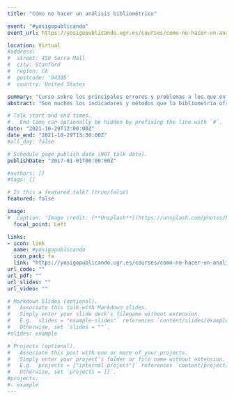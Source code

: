 ```yaml
---
title: "Cómo no hacer un análisis bibliométrico"

event: "#yosigopublicando"
event_url: https://yosigopublicando.ugr.es/courses/como-no-hacer-un-analisis-bibliometrico/

location: Virtual
#address:
#  street: 450 Serra Mall
#  city: Stanford
#  region: CA
#  postcode: '94305'
#  country: United States

summary: "Curso sobre los principales errores y problemas a los que enfrentarse durante la realización de un análisis bibliométrico."
abstract: "Son muchos los indicadores y métodos que la bibliometría ofrece para estudiar la actividad científica a diferentes niveles. La gran oferta de fuentes y herramientas, así como la facilidad en su uso, hacen que muchas veces estos análisis se ejecuten de manera incorrecta y conduzcan a resultados erróneos o carentes de relevancia. En este curso se van a ofrecer diferentes claves para evitar estos fallos tan comunes y que están presentes tanto en el proceso de diseño del análisis, como en la metodología o la interpretación de los resultados."

# Talk start and end times.
#   End time can optionally be hidden by prefixing the line with `#`.
date: "2021-10-29T12:00:00Z"
date_end: "2021-10-29T13:30:00Z"
#all_day: false

# Schedule page publish date (NOT talk date).
publishDate: "2017-01-01T00:00:00Z"

#authors: []
#tags: []

# Is this a featured talk? (true/false)
featured: false

image:
#  caption: 'Image credit: [**Unsplash**](https://unsplash.com/photos/bzdhc5b3Bxs)'
  focal_point: Left

links:
- icon: link
  name: #yosigopublicando
  icon_pack: fa
  link: "https://yosigopublicando.ugr.es/courses/como-no-hacer-un-analisis-bibliometrico/"
url_code: ""
url_pdf: ""
url_slides: ""
url_video: ""

# Markdown Slides (optional).
#   Associate this talk with Markdown slides.
#   Simply enter your slide deck's filename without extension.
#   E.g. `slides = "example-slides"` references `content/slides/example-slides.md`.
#   Otherwise, set `slides = ""`.
#slides: example

# Projects (optional).
#   Associate this post with one or more of your projects.
#   Simply enter your project's folder or file name without extension.
#   E.g. `projects = ["internal-project"]` references `content/project/deep-learning/index.md`.
#   Otherwise, set `projects = []`.
#projects:
#- example
---
```

